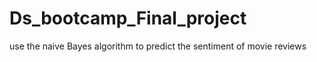 # Ds_bootcamp_Final_project
use the naive Bayes algorithm to predict the sentiment of movie reviews
